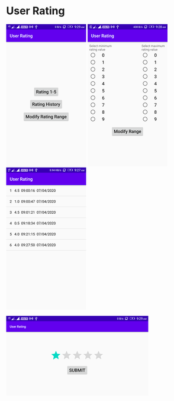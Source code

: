 # User Rating

![screenshot](images/Screenshot_1.png) ![screenshot](images/Screenshot_2.png) ![screenshot](images/Screenshot_3.png)

![screenshot](images/Screenshot_4.png)